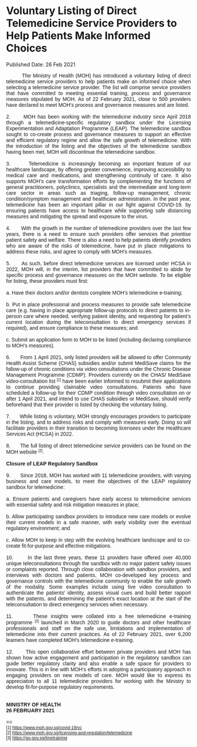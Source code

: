 <html>
    <meta http-equiv="Content-Type" content="text/html; charset=utf-8"/>
    <meta charset="utf-8"/>
    <title>Voluntary Listing of Direct Telemedicine Service Providers to Help Patients Make Informed Choices</title>
    <body><h1>Voluntary Listing of Direct Telemedicine Service Providers to Help Patients Make Informed Choices</h1>
    <p>Published Date: 26 Feb 2021</p> <p style="text-align: justify;"><span style="font-family: Arial;"><span style="font-size: 14px;">&nbsp; &nbsp; &nbsp; &nbsp; The Ministry of Health (MOH) has introduced a voluntary listing of direct telemedicine service providers to help patients make an informed choice when selecting a telemedicine service provider. The list will comprise service providers that have committed to meeting essential training, process and governance measures stipulated by MOH. As of 22 February 2021, close to 500 providers have declared to meet MOH’s process and governance measures and are listed.<br><br>2.&nbsp; &nbsp; &nbsp; MOH has been working with the telemedicine industry since April 2018 through a telemedicine-specific regulatory sandbox under the Licensing Experimentation and Adaptation Programme (LEAP). The telemedicine sandbox sought to co-create process and governance measures to support an effective and efficient regulatory regime and allow the safe growth of telemedicine. With the introduction of the listing and the objectives of the telemedicine sandbox having been met, MOH will discontinue the telemedicine sandbox.&nbsp;<br><br>3.&nbsp; &nbsp; &nbsp; Telemedicine is increasingly becoming an important feature of our healthcare landscape, by offering greater convenience, improving accessibility to medical care and medications, and strengthening continuity of care. It also supports MOH’s care transformation efforts by complementing the functions of general practitioners, polyclinics, specialists and the intermediate and long-term care sector in areas such as triaging, follow-up management, chronic condition/symptom management and healthcare administration. In the past year, telemedicine has been an important pillar in our fight against COVID-19, by ensuring patients have access to healthcare while supporting safe distancing measures and mitigating the spread and exposure to the virus.<br><br>4.&nbsp; &nbsp; &nbsp; With the growth in the number of telemedicine providers over the last few years, there is a need to ensure such providers offer services that prioritise patient safety and welfare. There is also a need to help patients identify providers who are aware of the risks of telemedicine, have put in place mitigations to address these risks, and agree to comply with MOH’s measures.<br><br>5.&nbsp; &nbsp; &nbsp; As such, before direct telemedicine services are licensed under HCSA in 2022, MOH will, in the interim, list providers that have committed to abide by specific process and governance measures on the MOH website. To be eligible for listing, these providers must first:<br> <br>a. Have their doctors and/or dentists complete MOH’s telemedicine e-training;<br><br>b. Put in place professional and process measures to provide safe telemedicine care (e.g. having in place appropriate follow-up protocols to direct patients to in-person care where needed, verifying patient identity, and requesting for patient’s current location during the teleconsultation to direct emergency services if required), and ensure compliance to these measures; and&nbsp;<br><br>c. Submit an application form to MOH to be listed (including declaring compliance to MOH’s measures).&nbsp;<br><br>6.&nbsp; &nbsp; &nbsp; From 1 April 2021, only listed providers will be allowed to offer Community Health Assist Scheme (CHAS) subsidies and/or submit MediSave claims for the follow-up of chronic conditions via video consultations under the Chronic Disease Management Programme (CDMP). Providers currently on the CHAS/ MediSave video-consultation list <span style="font-size: 12px;"><sup>[1]</sup></span> have been earlier informed to resubmit their applications to continue providing claimable video consultations. Patients who have scheduled a follow-up for their CDMP condition through video consultation on or after 1 April 2021, and intend to use CHAS subsidies or MediSave, should verify beforehand that their provider is listed by checking the voluntary listing.&nbsp;<br><br>7.&nbsp; &nbsp; &nbsp; While listing is voluntary, MOH strongly encourages providers to participate in the listing, and to address risks and comply with measures early. Doing so will facilitate providers in their transition to becoming licensees under the Healthcare Services Act (HCSA) in 2022.<br><br>8.&nbsp; &nbsp; &nbsp; The full listing of direct telemedicine service providers can be found on the MOH website <span style="font-size: 12px;"><sup>[2]</sup></span>.<br><br><strong>Closure of LEAP Regulatory Sandbox&nbsp;<br></strong><br>9.&nbsp; &nbsp; &nbsp; Since 2018, MOH has worked with 11 telemedicine providers, with varying business and care models, to meet the objectives of the LEAP regulatory sandbox for telemedicine:&nbsp;<br><br>a. Ensure patients and caregivers have early access to telemedicine services with essential safety and risk mitigation measures in place;&nbsp;<br><br>b. Allow participating sandbox providers to introduce new care models or evolve their current models in a safe manner, with early visibility over the eventual regulatory environment; and<br><br>c. Allow MOH to keep in step with the evolving healthcare landscape and to co-create fit-for-purpose and effective mitigations.<br><br>10.&nbsp; &nbsp; &nbsp; In the last three years, these 11 providers have offered over 40,000 unique teleconsultations through the sandbox with no major patient safety issues or complaints reported. Through close collaboration with sandbox providers, and interviews with doctors and patients, MOH co-developed key process and governance controls with the telemedicine community to enable the safe growth of the modality. Some examples include using live video consultation to authenticate the patients’ identity, assess visual cues and build better rapport with the patients, and determining the patient’s exact location at the start of the teleconsultation to direct emergency services when necessary.<br><br>11.&nbsp; &nbsp; &nbsp; These insights were collated into a free telemedicine e-training programme <span style="font-size: 12px;"><sup>[3]</sup></span> launched in March 2020 to guide doctors and other healthcare professionals and staff on the safe use, limitations and implementation of telemedicine into their current practices. As of 22 February 2021, over 6,200 learners have completed MOH’s telemedicine e-training.&nbsp;<br><br>12.&nbsp; &nbsp; &nbsp; This open collaborative effort between private providers and MOH has shown how active engagement and participation in the regulatory sandbox can guide better regulatory clarity and also enable a safe space for providers to innovate. This is in line with MOH’s efforts in adopting a participatory approach in engaging providers on new models of care. MOH would like to express its appreciation to all 11 telemedicine providers for working with the Ministry to develop fit-for-purpose regulatory requirements.&nbsp;<br><br><br><strong>MINISTRY OF HEALTH<br>26 FEBRUARY 2021</strong><br><br>==<br><span style="font-size: 12px;">[1] <a href="https://www.moh.gov.sg/covid-19/vc" title="" class="" target="">https://www.moh.gov.sg/covid-19/vc</a><br>[2] <a href="https://www.moh.gov.sg/licensing-and-regulation/telemedicine" title="" class="" target="">https://www.moh.gov.sg/licensing-and-regulation/telemedicine</a><br>[3] <a href="https://go.gov.sg/tmetraining" title="" class="" target="">https://go.gov.sg/tmetraining</a>&nbsp;</span></span></span></p></body>
</html>
